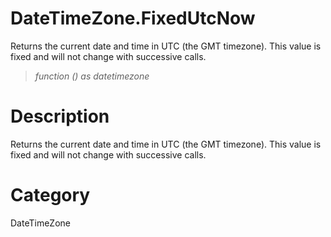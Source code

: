 ﻿# DateTimeZone.FixedUtcNow
Returns the current date and time in UTC (the GMT timezone). This value is fixed and will not change with successive calls.
> _function () as datetimezone_
# Description 
Returns the current date and time in UTC (the GMT timezone). This value is fixed and will not change with successive calls.

# Category 
DateTimeZone
